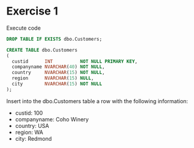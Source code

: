 # Exercise 1

Execute code

```sql
DROP TABLE IF EXISTS dbo.Customers;

CREATE TABLE dbo.Customers
(
  custid      INT          NOT NULL PRIMARY KEY,
  companyname NVARCHAR(40) NOT NULL,
  country     NVARCHAR(15) NOT NULL,
  region      NVARCHAR(15) NULL,
  city        NVARCHAR(15) NOT NULL
);
```

Insert into the dbo.Customers table a row with the following information:

* custid: 100
* companyname: Coho Winery
* country: USA
* region: WA
* city: Redmond